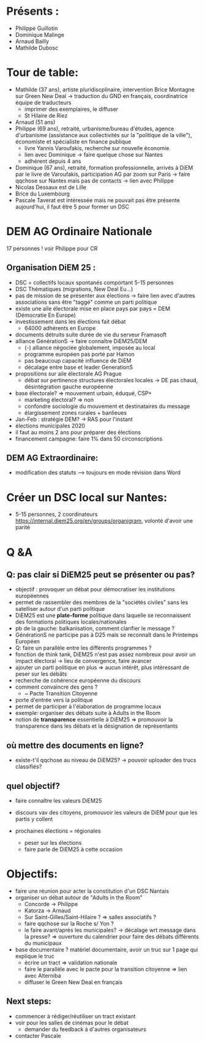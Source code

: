 # Présents :

-   Philippe Guillotin
-   Dominique Malinge
-   Arnaud Bailly
-   Mathilde Dubosc

# Tour de table:

-   Mathilde (37 ans), artiste pluridiscplinaire, intervention Brice
    Montagne sur Green New Deal -> traduction du GND en français,
    coordinatrice équipe de traducteurs
    -   imprimer des exemplaires, le diffuser
    -   St Hilaire de Riez
-   Arnaud (51 ans)
-   Philippe (69 ans), retraité, urbanisme/bureau d'études, agence
    d'urbanisme (assistance aux collectivités sur la "politique de la
    ville"), économiste et spécialiste en finance publique
    -   livre Yannis Varoufakis, recherche sur nouvelle économie
    -   lien avec Dominique -> faire quelque chose sur Nantes
    -   adhérent depuis 4 ans
-   Dominique (67 ans), retraité, formation professionnelle, arrivés à
    DiEM par le livre de Varoufakis, participation AG par zoom sur
    Paris -> faire qqchose sur Nantes mais pas de contacts -> lien avec
    Philippe
-   Nicolas Dessaux est de Lille
-   Brice du Luxembourg
-   Pascale Taverat est intéressée mais ne pouvait pas être présente
    aujourd'hui, il faut être 5 pour former un DSC

# DEM AG Ordinaire Nationale

17 personnes ! voir Philippe pour CR

##   Organisation DiEM 25 :

-   DSC = collectifs locaux spontanés comportant 5-15 personnes
-   DSC Thématiques (migrations, New Deal Eu&#x2026;)
-   pas de mission de se présenter aux élections -> faire lien avec
    d'autres associations sans être "taggé" comme un parti politique
-   existe une aile électorale mise en place pays par pays = DEM
    (Démocratie En Europe)
-   investissement dans les élections fait débat
    -   64000 adhérents en Europe
-   documents détruits suite durée de vie du serveur Framasoft
-   alliance GénérationS -> faire connaître DiEM25/DEM
    -   (-) alliance négociée globalement, imposée au local
    -   programme européen pas porté par Hamon
    -   pas beaucoup capacité influence de DiEM
    -   décalage entre base et leader GenerationS
-   propositions sur aile électorale AG Prague
    -   débat sur pertinence structures électorales locales -> DE pas
        chaud, désintégration gauche européenne
-   base électorale? => mouvement urbain, éduqué, CSP+
    -   marketing électoral? => non
    -   confondre sociologie du mouvement et destinataires du message
    -   élargissement zones rurales + banlieues
-   Jan-Feb : stratégie DEM? -> RAS pour l'instant
-   élections municipales 2020
-   il faut au moins 2 ans pour préparer des élections
-   financement campagne: faire 1% dans 50 circonscriptions

## DEM AG Extraordinaire:

-   modification des statuts &#x2013;> toujours en mode révision dans Word

# Créer un DSC local sur Nantes:

-   5-15 personnes, 2 coordinateurs
    <https://internal.diem25.org/en/groups/organigram>, volonté d'avoir
    une parité

# Q &A

## Q:  pas clair si DiEM25 peut se présenter ou pas?
-   objectif : provoquer un débat pour démocratiser les institutions
    européennes
-   permet de rassembler des membres de la "sociétés civiles" sans les
    satelliser autour d'un parti politique
-   DiEM25 est une **plate-forme** politique dans laquelle se
    reconnaissent des formations politiques locales/nationales
-   pb de la gauche: balkanisation, comment clarifier le message ?
-   GénérationS ne participe pas à D25 mais se reconnaît dans le
    Printemps Européen
-   Q: faire un parallèle entre les différents programmes ?
-   fonction de think tank, DiEM25 n'est pas assez nombreux pour avoir
    un impact électoral -> lieu de convergence, faire avancer
-   ajouter un parti politique en plus => aucun intérêt, plus
    intéressant de peser sur les débâts
-   recherche de cohérence européenne du discours
-   comment convaincre des gens ?
    -   ~ Pacte Transition Citoyenne
-   porte d'entrée vers la politique
-   permet de participer à l'élaboration de programme locaux
-   exemple: organiser des débats suite à <span class="underline">Adults in the Room</span>
-   notion de **transparence** essentielle à DiEM25 => promouvoir la
    transparence dans les débats et la désignation de représentants

## où mettre des documents en ligne?

-   existe-t'il qqchose au niveau de DiEM25? -> pouvoir uploader des
    trucs classifiés?

## quel objectif?

-   faire connaître les valeurs DiEM25
-   discours vav des citoyens, promouvoir les valeurs de DiEM pour que
    les partis y collent

-   prochaines élections = régionales
    -   peser sur les élections
    -   faire parle de DiEM25 à cette occasion

# Objectifs:

-   faire une réunion pour acter la constitution d'un DSC Nantais
-   organiser un débat autour de "Adults in the Room"
    -   Concorde -> Philippe
    -   Katorza -> Arnaud
    -   Sur Saint-Gilles/Saint-Hilaire ? => salles associatifs ?
    -   faire qqchose sur la Roche s/ Yon ?
    -   le faire avant/après les municipales? -> décalage wrt message
        dans la presse? => ouverture du calendrier pour faire des débats
        différents du municipaux
-   base documentaire ? matériel documentaire, avoir un truc sur 1 page
    qui explique le truc
    -   écrire un tract => validation nationale
    -   faire le parallèle avec le pacte pour la transition citoyenne =>
        lien avec Alterniba
    -   diffuser le Green New Deal en français

## Next steps:

-   commencer à rédiger/réutiliser un tract existant
-   voir pour les salles de cinémas pour le débat
    -   demander du feedback à d'autres organisateurs
-   contacter Pascale
